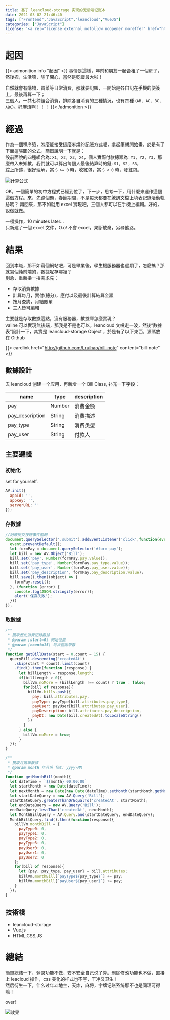 ```yaml
---
title: 基于 leancloud-storage 实现的无后端记账本
date: 2021-03-02 21:46:40
tags: ["Frontend","JavaScript","leancloud","VueJS"]
categories: ["JavaScript"]
license: '<a rel="license external nofollow noopener noreffer" href="https://creativecommons.org/licenses/by-nc/4.0/" target="_blank">CC BY-NC 4.0</a>'
---
```

# 起因
{{< admonition info "起因" >}}
事情是這樣，年前和朋友一起合租了一個房子，然後捏，生活嘛，除了開心，當然是乾飯最大啦！

自然就會有購物，買菜等日常消費，那就要記賬，一開始是各自記在手機的便簽上，最後再算一下；  
三個人，一共七种組合消費，排除各自消費的三種情況，也有四種 (`AB, AC, BC, ABC`)。好麻煩啊！！！
{{< /admonition >}}

<!--more-->

# 經過
作為一個程序猿，怎麼能接受這麼麻煩的記賬方式呢，拿起筆就開始畫，於是有了下面這張圖的公式。簡單說明一下就是：  
設前面說的四種組合為: `X1, X2, X3, X4`，個人實際付款總額為: `Y1, Y2, Y3`，那麼帶入未知數，我們就可以算出每個人最後結算時的錢: `S1, S2, S3`，  
綜上所述，很好理解，當 `S >= 0` 時，收紅包，當 `S < 0` 時，發紅包。  

![计算公式](images/gs.jpg)

OK，一個簡單的初中方程式已經到位了，下一步，思考一下，用什麼來運作這個這個方程。來，先跑個題，春節期間，不是每天都要在騰訊文檔上填表記錄活動軌跡嗎？ 再回來，那不如就用 excel 實現吧，三個人都可以在手機上編輯。好的，說做就做。  

一頓操作，10 minutes later...  
只新建了一個 excel 文件，O.o! 不會 excel，果斷放棄，另尋他路。  

# 結果
回到本職，那不如寫個網站吧，可是畢業後，學生機服務器也過期了，怎麼搞？那就寫個純前端的，數據呢存哪裡？  
別急，重新擼一擼需求先：  
- 存取消費數據
- 計算每月，實付(總分)，應付以及最後計算結算金額
- 按月查詢，月結賬單
- 三人皆可編輯

主要就是存取數據這點，沒有服務器，數據庫怎麼實現？  
valine 可以實現無後端，那我是不是也可以，leancloud 文檔走一波，然後“數據表”設計一下，其實是 leancloud-storage Object ，於是有了以下東西，源碼放在 Github

{{< cardlink href="http://github.com/Lruihao/bill-note" content="bill-note" >}}

## 數據設計
去 leancloud 创建一个应用，再新增一个 Bill Class, 补充一下字段：

| name | type   | description |
| ---  | ---    | ---     |
| pay  | Number | 消费金额 |
| pay_description | String | 消费描述 |
| pay_type | String | 消费类型 |
| pay_user | String | 付款人 |

## 主要邏輯

### 初始化
set for yourself.
```js
AV.init({
  appId: '',
  appKey: '',
  serverURL: ''
});
```

### 存數據
```js
//記賬提交按鈕事件監聽
document.querySelector('.submit').addEventListener('click',function(event){
  event.preventDefault();
  let formPay = document.querySelector('#form-pay');
  let bill = new AV.Object('Bill');
  bill.set('pay', Number(formPay.pay.value));
  bill.set('pay_type', Number(formPay.pay_type.value));
  bill.set('pay_user', Number(formPay.pay_user.value));
  bill.set('pay_description', formPay.pay_description.value);
  bill.save().then((object) => {
    formPay.reset();
  }, (function (error) {
    console.log(JSON.stringify(error));
    alert('保存失敗');
  }))
});
```

### 取數據
```js
/**
 * 獲取歷史消費記錄數據
 * @param [start=0] 開始位置
 * @param [count=15] 每次查詢筆數
 */
function getBillData(start = 0,count = 15) {
  queryBill.descending('createdAt')
    .skip(start * count).limit(count)
    .find().then(function (response) {
      let billLength = response.length;
      if(billLength > 0){
        billVm.noMore = (billLength !== count) ? true : false;
        for(bill of response){
          billVm.bills.push({
            pay: bill.attributes.pay,
            payType: payType[bill.attributes.pay_type],
            payUser: payUser[bill.attributes.pay_user],
            payDescription: bill.attributes.pay_description,
            payDt: new Date(bill.createdAt).toLocaleString()
          })
        }
      } else {
        billVm.noMore = true;
      }
  });
}

/**
 * 獲取月賬單數據
 * @param month 年月份 fmt: yyyy-MM
 */
function getMonthBill(month){
  let dateTime = `${month} 00:00:00`
  let startMonth = new Date(dateTime);
  let nextMonth = new Date(new Date(dateTime).setMonth(startMonth.getMonth() + 1));
  let startDateQuery = new AV.Query('Bill');
  startDateQuery.greaterThanOrEqualTo('createdAt', startMonth);
  let endDateQuery = new AV.Query('Bill');
  endDateQuery.lessThan('createdAt', nextMonth);
  let MonthBillQuery = AV.Query.and(startDateQuery, endDateQuery);
  MonthBillQuery.find().then(function(response){
    billVm.monthBill = {
      payType0: 0,
      payType1: 0,
      payType2: 0,
      payType3: 0,
      payUser0: 0,
      payUser1: 0,
      payUser2: 0
    };
    for(bill of response){
      let {pay, pay_type, pay_user} = bill.attributes;
      billVm.monthBill[`payType${pay_type}`] += pay;
      billVm.monthBill[`payUser${pay_user}`] += pay;
    }
  });
}
```

## 技術棧
- leancloud-storage
- Vue.js
- HTML,CSS,JS

# 總結
簡單總結一下，登录功能不做，安不安全自己说了算。删除修改功能也不做，直接上 leacloud 操作，css 美化的样式也不写，干净又卫生！  
然后衍生一下，什么过年斗地主，天炸，麻将，字牌记账系统那不也是同理可得嘛！

over!

![效果](images/demo.jpg)


